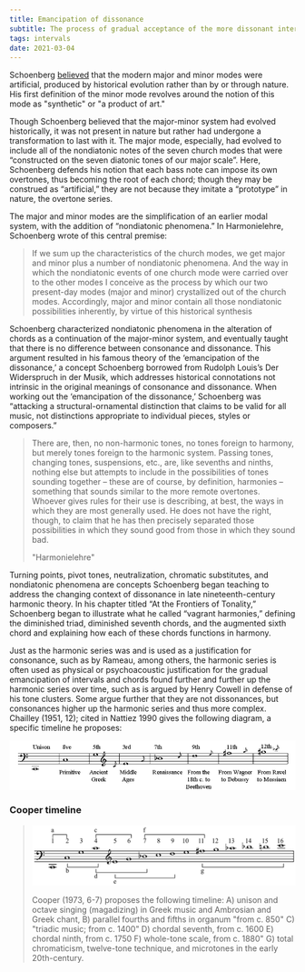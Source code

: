 ```yaml
---
title: Emancipation of dissonance
subtitle: The process of gradual acceptance of the more dissonant intervals as consonant and musical
tags: intervals
date: 2021-03-04
---
```


Schoenberg [believed](https://digital.library.unt.edu/ark:/67531/metadc9855/m2/1/high_res_d/dissertation.pdf) that the modern major and minor modes were artificial, produced by historical evolution rather than by or through nature.  His first definition of the minor mode revolves around the notion of this mode as "synthetic" or "a product of art." 

Though Schoenberg believed that the major-minor system had evolved historically, it was not present in nature but rather had undergone a transformation to last with it.  The major mode, especially, had evolved to include all of the nondiatonic notes of the seven church modes that were “constructed on the seven diatonic tones of our major scale”. Here, Schoenberg defends his notion that each bass note can impose its own overtones, thus becoming the root of each chord; though they may be construed as “artificial,” they are not because they imitate a “prototype” in nature, the overtone series.

The major and minor modes are the simplification of an earlier modal system, with the addition of “nondiatonic phenomena.”  In Harmonielehre, Schoenberg wrote of this central premise:

> If we sum up the characteristics of the church modes, we get major and minor plus a number of nondiatonic phenomena.  And the way in which the nondiatonic events of one church mode were carried over to the other modes I conceive as the process by which our two present-day modes (major and minor) crystallized out of the church modes.  Accordingly, major and minor contain all those nondiatonic possibilities inherently, by virtue of this historical synthesis

Schoenberg characterized nondiatonic phenomena in the alteration of chords as a continuation of the major-minor system, and eventually taught that there is no difference between consonance and dissonance. This argument resulted in his famous theory of the ‘emancipation of the dissonance,’ a concept Schoenberg borrowed from Rudolph Louis’s Der Widerspruch in der Musik, which addresses historical connotations not intrinsic in the original meanings of consonance and dissonance. When working out the ‘emancipation of the dissonance,’ Schoenberg was “attacking a structural-ornamental distinction that claims to be valid for all music, not distinctions appropriate to individual pieces, styles or composers.”

> There are, then, no non-harmonic tones, no tones foreign to harmony, but merely tones foreign to the harmonic system.  Passing tones, changing tones, suspensions, etc., are, like sevenths and ninths, nothing else but attempts to include in the possibilities of tones sounding together – these are of course, by definition, harmonies – something that sounds similar to the more remote overtones.  Whoever gives rules for their use is describing, at best, the ways in which they are most generally used.  He does not have the right, though, to claim that he has then precisely separated those possibilities in which they sound good from those in which they sound bad.
> 
> "Harmonielehre"

Turning points, pivot tones, neutralization, chromatic substitutes, and nondiatonic phenomena are concepts Schoenberg began teaching to address the changing context of dissonance in late nineteenth-century harmonic theory.  In his chapter titled “At the Frontiers of Tonality,” Schoenberg began to illustrate what he called “vagrant harmonies,” defining the diminished triad, diminished seventh chords, and the augmented sixth chord and explaining how each of these chords functions in harmony.


Just as the harmonic series was and is used as a justification for consonance, such as by Rameau, among others, the harmonic series is often used as physical or psychoacoustic justification for the gradual emancipation of intervals and chords found further and further up the harmonic series over time, such as is argued by Henry Cowell in defense of his tone clusters. Some argue further that they are not dissonances, but consonances higher up the harmonic series and thus more complex. Chailley (1951, 12); cited in Nattiez 1990 gives the following diagram, a specific timeline he proposes: 

![](./Chailley_harmonic_series_emancipationt.png)

### Cooper timeline

>![](./Overtone_series_and_Western_music_development.png)
>
>Cooper (1973, 6-7) proposes the following timeline:
>A) unison and octave singing (magadizing) in Greek music and Ambrosian and Greek chant,
>B) parallel fourths and fifths in organum "from c. 850"
>C) "triadic music; from c. 1400"
>D) chordal seventh, from c. 1600
>E) chordal ninth, from c. 1750
>F) whole-tone scale, from c. 1880"
>G) total chromaticism, twelve-tone technique, and microtones in the early 20th-century.